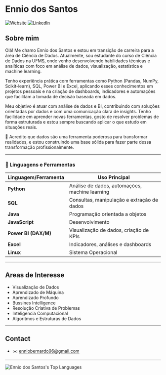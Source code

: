 # Ennio dos Santos

[![Website](https://img.shields.io/website?url=https://medium.com/@enniobernardo)](https://medium.com/@enniobernardo) [![LinkedIn](https://img.shields.io/badge/-LinkedIn-%230077B5)](https://www.linkedin.com/in/enniobernardo) 


## Sobre mim

Olá! Me chamo Ennio dos Santos e estou em transição de carreira para a área de Ciência de Dados. Atualmente, sou estudante do curso de Ciência de Dados na UFMS, onde venho desenvolvendo habilidades técnicas e analíticas com foco em análise de dados, visualização, estatística e machine learning.

Tenho experiência prática com ferramentas como Python (Pandas, NumPy, Scikit-learn), SQL, Power BI e Excel, aplicando esses conhecimentos em projetos pessoais e na criação de dashboards, indicadores e automações que facilitam a tomada de decisão baseada em dados.

Meu objetivo é atuar com análise de dados e BI, contribuindo com soluções orientadas por dados e com uma comunicação clara de insights. Tenho facilidade em aprender novas ferramentas, gosto de resolver problemas de forma estruturada e estou sempre buscando aplicar o que estudo em situações reais.

📌 Acredito que dados são uma ferramenta poderosa para transformar realidades, e estou construindo uma base sólida para fazer parte dessa transformação profissionalmente.

---

### 🧠 Linguagens e Ferramentas

| Linguagem/Ferramenta | Uso Principal                                       |
|----------------------|-----------------------------------------------------|
| **Python**           | Análise de dados, automações, machine learning      |
| **SQL**              | Consultas, manipulação e extração de dados          |
| **Java**             | Programação orientada a objetos                     |
| **JavaScript**       | Desenvolvimento                                     |
| **Power BI (DAX/M)** | Visualização de dados, criação de KPIs              |
| **Excel**            | Indicadores, análises e dashboards                   |
|**Linux**            | Sistema Operacional
---

## Areas de Interesse

- Visualização de Dados 
- Aprendizado de Máquina
- Aprendizado Profundo
- Bussines Intelligence
- Resolução Criativa de Problemas
- Inteligencia Computacional
- Algoritmos e Estruturas de Dados

---

## Contact

- ✉️ enniobernardo96@gmail.com  


---

![Ennio dos Santos's Top Languages](https://github-readme-stats.vercel.app/api/top-langs/?username=enniodossantos&theme=vue-dark&show_icons=true&hide_border=true&layout=compact)

